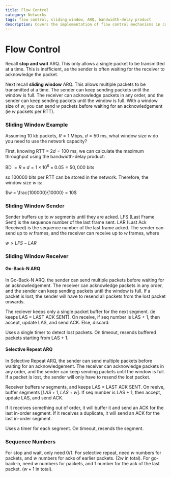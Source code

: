 ```yaml
---
title: Flow Control
category: Networks
tags: flow control, sliding window, ARQ, bandwidth-delay product
description: Covers the implementation of flow control mechanisms in computer networks, with a focus on the sliding window protocol. Discusses the sender and receiver-side operations of the sliding window, including the use of sequence numbers and the Go-Back-N and Selective Repeat Automatic Repeat Request (ARQ) schemes. Explains the concept of bandwidth-delay product and its importance in determining the appropriate window size for efficient data transfer.
---
```


# Flow Control

Recall **stop and wait** ARQ. This only allows a single packet to be transmitted at a time. This is inefficient, as the sender is often waiting for the receiver to acknowledge the packet.

Next recall **sliding window** ARQ. This allows multiple packets to be transmitted at a time. The sender can keep sending packets until the window is full. The receiver can acknowledge packets in any order, and the sender can keep sending packets until the window is full. With a window size of $w$, you can send $w$ packets before waiting for an acknowledgement (ie $w$ packets per RTT).

### Sliding Window Example

Assuming $10$ kb packets, $R = 1$ Mbps, $d = 50$ ms, what window size $w$ do you need to use the network capacity?

First, knowing RTT = $2d = 100$ ms, we can calculate the maximum throughput using the bandwidth-delay product:

BD $= R \times d = 1 \times 10^6 \times 0.05 = 50,000$ bits

so $100000$ bits per RTT can be stored in the network. Therefore, the window size $w$ is:

$w = \frac{100000}{10000} = 10$



### Sliding Window Sender

Sender buffers up to $w$ segments until they are acked. LFS (Last Frame Sent) is the sequence number of the last frame sent. LAR (Last Ack Received) is the sequence number of the last frame acked. The sender can send up to $w$ frames, and the receiver can receive up to $w$ frames, where

$w > LFS - LAR$


### Sliding Window Receiver

#### Go-Back-N ARQ

In Go-Back-N ARQ, the sender can send multiple packets before waiting for an acknowledgement. The receiver can acknowledge packets in any order, and the sender can keep sending packets until the window is full. If a packet is lost, the sender will have to resend all packets from the lost packet onwards.

The reciever keeps only a single packet buffer for the next segment. (ie keeps LAS = LAST ACK SENT). On receive, if seq number is LAS + 1, then accept, update LAS, and send ACK. Else, discard.

Uses a single timer to detect lost packets. On timeout, resends buffered packets starting from LAS + 1.

#### Selective Repeat ARQ

In Selective Repeat ARQ, the sender can send multiple packets before waiting for an acknowledgement. The receiver can acknowledge packets in any order, and the sender can keep sending packets until the window is full. If a packet is lost, the sender will only have to resend the lost packet.

Receiver buffers $w$ segments, and keeps LAS = LAST ACK SENT. On reeive, buffer segments $\left[ LAS + 1, LAS + w \right]$. If seq number is LAS + 1, then accept, update LAS, and send ACK.

If it receives something out of order, it will buffer it and send an ACK for the last in-order segment. If it receives a duplicate, it will send an ACK for the last in-order segment.

Uses a timer for each segment. On timeout, resends the segment.

### Sequence Numbers

For stop and wait, only need 0/1. For selective repeat, need $w$ numbers for packets, and $w$ numbers for acks of earlier packets. ($2w$ in total). For go-back-n, need $w$ numbers for packets, and 1 number for the ack of the last packet. ($w + 1$ in total).



